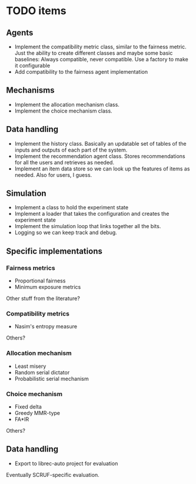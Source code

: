 # TODO items

## Agents

* Implement the compatibility metric class, similar to the fairness metric. Just the ability to create different classes and maybe some basic baselines: Always compatible, never compatible. Use a factory to make it configurable
* Add compatibility to the fairness agent implementation

## Mechanisms
* Implement the allocation mechanism class. 
* Implement the choice mechanism class.

## Data handling
* Implement the history class. Basically an updatable set of tables of the inputs and outputs of each part of the system.
* Implement the recommendation agent class. Stores recommendations for all the users and retrieves as needed. 
* Implement an item data store so we can look up the features of items as needed. Also for users, I guess. 

## Simulation
* Implement a class to hold the experiment state
* Implement a loader that takes the configuration and creates the experiment state
* Implement the simulation loop that links together all the bits.
* Logging so we can keep track and debug.

## Specific implementations

### Fairness metrics
* Proportional fairness
* Minimum exposure metrics

Other stuff from the literature?

### Compatibility metrics
* Nasim's entropy measure

Others?

### Allocation mechanism
* Least misery
* Random serial dictator
* Probabilistic serial mechanism

### Choice mechanism
* Fixed delta
* Greedy MMR-type
* FA*IR

Others?

## Data handling

* Export to librec-auto project for evaluation

Eventually SCRUF-specific evaluation. 